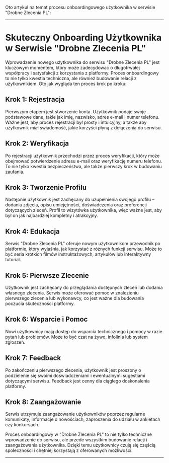 Oto artykuł na temat procesu onboardingowego użytkownika w serwisie "Drobne Zlecenia PL":

---

# Skuteczny Onboarding Użytkownika w Serwisie "Drobne Zlecenia PL"

Wprowadzenie nowego użytkownika do serwisu "Drobne Zlecenia PL" jest kluczowym momentem, który może zadecydować o długotrwałej współpracy i satysfakcji z korzystania z platformy. Proces onboardingowy to nie tylko kwestia techniczna, ale również budowanie relacji z użytkownikiem. Oto jak wygląda ten proces krok po kroku:

## Krok 1: Rejestracja

Pierwszym etapem jest stworzenie konta. Użytkownik podaje swoje podstawowe dane, takie jak imię, nazwisko, adres e-mail i numer telefonu. Ważne jest, aby proces rejestracji był prosty i intuicyjny, a także aby użytkownik miał świadomość, jakie korzyści płyną z dołączenia do serwisu.

## Krok 2: Weryfikacja

Po rejestracji użytkownik przechodzi przez proces weryfikacji, który może obejmować potwierdzenie adresu e-mail oraz weryfikację numeru telefonu. To nie tylko kwestia bezpieczeństwa, ale także pierwszy krok w budowaniu zaufania.

## Krok 3: Tworzenie Profilu

Następnie użytkownik jest zachęcany do uzupełnienia swojego profilu – dodania zdjęcia, opisu umiejętności, doświadczenia oraz preferencji dotyczących zleceń. Profil to wizytówka użytkownika, więc ważne jest, aby był on jak najbardziej kompletny i atrakcyjny.

## Krok 4: Edukacja

Serwis "Drobne Zlecenia PL" oferuje nowym użytkownikom przewodnik po platformie, który wyjaśnia, jak korzystać z różnych funkcji serwisu. Może to być seria krótkich filmów instruktażowych, artykułów lub interaktywny tutorial.

## Krok 5: Pierwsze Zlecenie

Użytkownik jest zachęcany do przeglądania dostępnych zleceń lub dodania własnego zlecenia. Serwis może oferować pomoc w znalezieniu pierwszego zlecenia lub wykonawcy, co jest ważne dla budowania poczucia skuteczności platformy.

## Krok 6: Wsparcie i Pomoc

Nowi użytkownicy mają dostęp do wsparcia technicznego i pomocy w razie pytań lub problemów. Może to być czat na żywo, infolinia lub system zgłoszeń.

## Krok 7: Feedback

Po zakończeniu pierwszego zlecenia, użytkownik jest proszony o podzielenie się swoimi doświadczeniami i ewentualnymi sugestiami dotyczącymi serwisu. Feedback jest cenny dla ciągłego doskonalenia platformy.

## Krok 8: Zaangażowanie

Serwis utrzymuje zaangażowanie użytkowników poprzez regularne komunikaty, informacje o nowościach, zaproszenia do udziału w ankietach czy konkursach.

Proces onboardingowy w "Drobne Zlecenia PL" to nie tylko techniczne wprowadzenie do serwisu, ale przede wszystkim budowanie relacji i zaangażowania użytkownika. Dzięki temu użytkownicy czują się częścią społeczności i chętniej korzystają z oferowanych możliwości.

---
